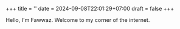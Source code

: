 +++
title = ''
date = 2024-09-08T22:01:29+07:00
draft = false
+++

Hello, I'm Fawwaz. Welcome to my corner of the internet.
